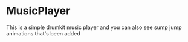# MusicPlayer

This is a simple drumkit music player and you can also see sump jump animations that's been added
